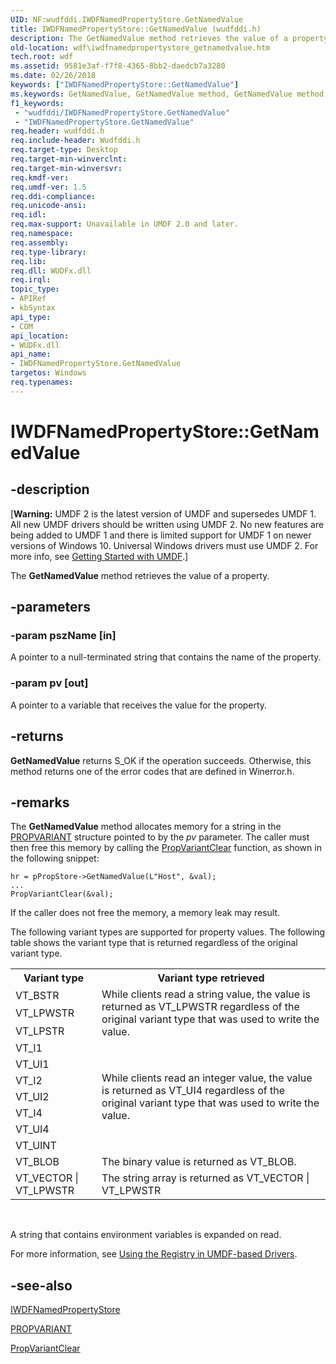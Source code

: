 ```yaml
---
UID: NF:wudfddi.IWDFNamedPropertyStore.GetNamedValue
title: IWDFNamedPropertyStore::GetNamedValue (wudfddi.h)
description: The GetNamedValue method retrieves the value of a property.
old-location: wdf\iwdfnamedpropertystore_getnamedvalue.htm
tech.root: wdf
ms.assetid: 9581e3af-f7f8-4365-8bb2-daedcb7a3280
ms.date: 02/26/2018
keywords: ["IWDFNamedPropertyStore::GetNamedValue"]
ms.keywords: GetNamedValue, GetNamedValue method, GetNamedValue method,IWDFNamedPropertyStore interface, IWDFNamedPropertyStore interface,GetNamedValue method, IWDFNamedPropertyStore.GetNamedValue, IWDFNamedPropertyStore::GetNamedValue, UMDFPropertyStoreObjectRef_ba3dd45a-7045-4798-81c6-35cb1a743cc4.xml, umdf.iwdfnamedpropertystore_getnamedvalue, wdf.iwdfnamedpropertystore_getnamedvalue, wudfddi/IWDFNamedPropertyStore::GetNamedValue
f1_keywords:
 - "wudfddi/IWDFNamedPropertyStore.GetNamedValue"
 - "IWDFNamedPropertyStore.GetNamedValue"
req.header: wudfddi.h
req.include-header: Wudfddi.h
req.target-type: Desktop
req.target-min-winverclnt: 
req.target-min-winversvr: 
req.kmdf-ver: 
req.umdf-ver: 1.5
req.ddi-compliance: 
req.unicode-ansi: 
req.idl: 
req.max-support: Unavailable in UMDF 2.0 and later.
req.namespace: 
req.assembly: 
req.type-library: 
req.lib: 
req.dll: WUDFx.dll
req.irql: 
topic_type:
- APIRef
- kbSyntax
api_type:
- COM
api_location:
- WUDFx.dll
api_name:
- IWDFNamedPropertyStore.GetNamedValue
targetos: Windows
req.typenames: 
---
```


# IWDFNamedPropertyStore::GetNamedValue


## -description


<p class="CCE_Message">[<b>Warning:</b> UMDF 2 is the latest version of UMDF and supersedes UMDF 1.  All new UMDF drivers should be written using UMDF 2.  No new features are being added to UMDF 1 and there is limited support for UMDF 1 on newer versions of Windows 10.  Universal Windows drivers must use UMDF 2.  For more info, see <a href="https://docs.microsoft.com/windows-hardware/drivers/wdf/getting-started-with-umdf-version-2">Getting Started with UMDF</a>.]

The <b>GetNamedValue</b> method retrieves the value of a property.


## -parameters




### -param pszName [in]

A pointer to a null-terminated string that contains the name of the property.


### -param pv [out]

A pointer to a variable that receives the value for the property. 


## -returns



<b>GetNamedValue</b> returns S_OK if the operation succeeds. Otherwise, this method returns one of the error codes that are defined in Winerror.h.




## -remarks



The <b>GetNamedValue</b> method allocates memory for a string in the <a href="https://docs.microsoft.com/windows/desktop/api/propidl/ns-propidl-tagpropvariant">PROPVARIANT</a> structure pointed to by the <i>pv</i> parameter.   The caller must then free this memory by calling the <a href="https://docs.microsoft.com/windows/desktop/api/propidl/nf-propidl-propvariantclear">PropVariantClear</a> function, as shown in the following snippet:

<pre class="syntax" xml:space="preserve"><code>hr = pPropStore->GetNamedValue(L"Host", &val);
...
PropVariantClear(&val);</code></pre>
If the caller does not free the memory, a memory leak may result.

The following variant types are supported for property values. The following table shows the variant type that is returned regardless of the original variant type.

<table>
<tr>
<th>Variant type</th>
<th>Variant type retrieved</th>
</tr>
<tr>
<td>
VT_BSTR

</td>
<td rowspan="3">
While clients read a string value, the value is returned as VT_LPWSTR regardless of the original variant type that was used to write the value.

</td>
</tr>
<tr>
<td>
VT_LPWSTR

</td>
</tr>
<tr>
<td>
VT_LPSTR

</td>
</tr>
<tr>
<td>
VT_I1

</td>
<td rowspan="7">
While clients read an integer value, the value is returned as VT_UI4 regardless of the original variant type that was used to write the value.

</td>
</tr>
<tr>
<td>
VT_UI1

</td>
</tr>
<tr>
<td>
VT_I2

</td>
</tr>
<tr>
<td>
VT_UI2

</td>
</tr>
<tr>
<td>
VT_I4

</td>
</tr>
<tr>
<td>
VT_UI4

</td>
</tr>
<tr>
<td>
VT_UINT

</td>
</tr>
<tr>
<td>
VT_BLOB

</td>
<td>
The binary value is returned as VT_BLOB.

</td>
</tr>
<tr>
<td>
VT_VECTOR | VT_LPWSTR

</td>
<td>
The string array is returned as VT_VECTOR | VT_LPWSTR

</td>
</tr>
</table>
 

A string that contains environment variables is expanded on read.

For more information, see <a href="https://docs.microsoft.com/windows-hardware/drivers/wdf/using-the-registry-in-umdf-1-x-drivers">Using the Registry in UMDF-based Drivers</a>.




## -see-also




<a href="https://docs.microsoft.com/windows-hardware/drivers/ddi/wudfddi/nn-wudfddi-iwdfnamedpropertystore">IWDFNamedPropertyStore</a>



<a href="https://docs.microsoft.com/windows/desktop/api/propidl/ns-propidl-tagpropvariant">PROPVARIANT</a>



<a href="https://docs.microsoft.com/windows/desktop/api/propidl/nf-propidl-propvariantclear">PropVariantClear</a>
 

 

